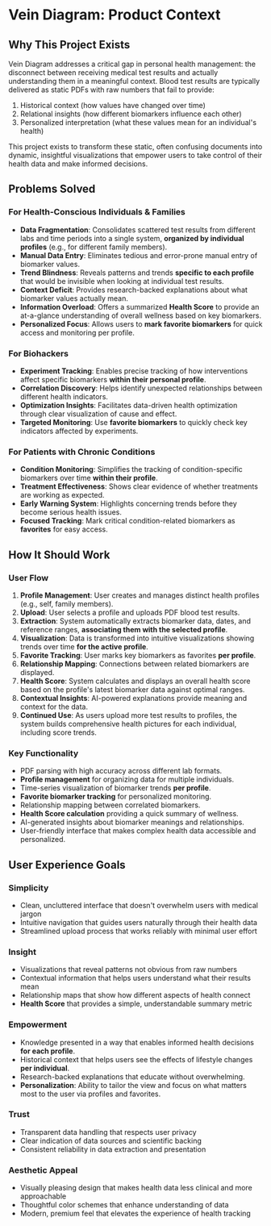 # Vein Diagram: Product Context

## Why This Project Exists

Vein Diagram addresses a critical gap in personal health management: the disconnect between receiving medical test results and actually understanding them in a meaningful context. Blood test results are typically delivered as static PDFs with raw numbers that fail to provide:

1. Historical context (how values have changed over time)
2. Relational insights (how different biomarkers influence each other)
3. Personalized interpretation (what these values mean for an individual's health)

This project exists to transform these static, often confusing documents into dynamic, insightful visualizations that empower users to take control of their health data and make informed decisions.

## Problems Solved

### For Health-Conscious Individuals & Families
- **Data Fragmentation**: Consolidates scattered test results from different labs and time periods into a single system, **organized by individual profiles** (e.g., for different family members).
- **Manual Data Entry**: Eliminates tedious and error-prone manual entry of biomarker values.
- **Trend Blindness**: Reveals patterns and trends **specific to each profile** that would be invisible when looking at individual test results.
- **Context Deficit**: Provides research-backed explanations about what biomarker values actually mean.
- **Information Overload**: Offers a summarized **Health Score** to provide an at-a-glance understanding of overall wellness based on key biomarkers.
- **Personalized Focus**: Allows users to **mark favorite biomarkers** for quick access and monitoring per profile.

### For Biohackers
- **Experiment Tracking**: Enables precise tracking of how interventions affect specific biomarkers **within their personal profile**.
- **Correlation Discovery**: Helps identify unexpected relationships between different health indicators.
- **Optimization Insights**: Facilitates data-driven health optimization through clear visualization of cause and effect.
- **Targeted Monitoring**: Use **favorite biomarkers** to quickly check key indicators affected by experiments.

### For Patients with Chronic Conditions
- **Condition Monitoring**: Simplifies the tracking of condition-specific biomarkers over time **within their profile**.
- **Treatment Effectiveness**: Shows clear evidence of whether treatments are working as expected.
- **Early Warning System**: Highlights concerning trends before they become serious health issues.
- **Focused Tracking**: Mark critical condition-related biomarkers as **favorites** for easy access.

## How It Should Work

### User Flow
1. **Profile Management**: User creates and manages distinct health profiles (e.g., self, family members).
2. **Upload**: User selects a profile and uploads PDF blood test results.
3. **Extraction**: System automatically extracts biomarker data, dates, and reference ranges, **associating them with the selected profile**.
4. **Visualization**: Data is transformed into intuitive visualizations showing trends over time **for the active profile**.
5. **Favorite Tracking**: User marks key biomarkers as favorites **per profile**.
6. **Relationship Mapping**: Connections between related biomarkers are displayed.
7. **Health Score**: System calculates and displays an overall health score based on the profile's latest biomarker data against optimal ranges.
8. **Contextual Insights**: AI-powered explanations provide meaning and context for the data.
9. **Continued Use**: As users upload more test results to profiles, the system builds comprehensive health pictures for each individual, including score trends.

### Key Functionality
- PDF parsing with high accuracy across different lab formats.
- **Profile management** for organizing data for multiple individuals.
- Time-series visualization of biomarker trends **per profile**.
- **Favorite biomarker tracking** for personalized monitoring.
- Relationship mapping between correlated biomarkers.
- **Health Score calculation** providing a quick summary of wellness.
- AI-generated insights about biomarker meanings and relationships.
- User-friendly interface that makes complex health data accessible and personalized.

## User Experience Goals

### Simplicity
- Clean, uncluttered interface that doesn't overwhelm users with medical jargon
- Intuitive navigation that guides users naturally through their health data
- Streamlined upload process that works reliably with minimal user effort

### Insight
- Visualizations that reveal patterns not obvious from raw numbers
- Contextual information that helps users understand what their results mean
- Relationship maps that show how different aspects of health connect
- **Health Score** that provides a simple, understandable summary metric

### Empowerment
- Knowledge presented in a way that enables informed health decisions **for each profile**.
- Historical context that helps users see the effects of lifestyle changes **per individual**.
- Research-backed explanations that educate without overwhelming.
- **Personalization**: Ability to tailor the view and focus on what matters most to the user via profiles and favorites.

### Trust
- Transparent data handling that respects user privacy
- Clear indication of data sources and scientific backing
- Consistent reliability in data extraction and presentation

### Aesthetic Appeal
- Visually pleasing design that makes health data less clinical and more approachable
- Thoughtful color schemes that enhance understanding of data
- Modern, premium feel that elevates the experience of health tracking
